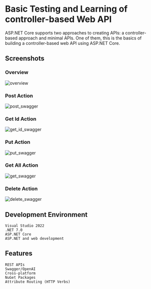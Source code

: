 # Basic Testing and Learning of controller-based Web API
ASP.NET Core supports two approaches to creating APIs: a controller-based approach and minimal APIs. One of them, this is the basics of building a controller-based web API using ASP.NET Core.

   ## Screenshots
  
  ### Overview
![overview](https://user-images.githubusercontent.com/69867926/222469331-44e6d10e-0212-4bd7-bbee-e192b5a29ae1.png)

  ### Post Action
![post_swagger](https://user-images.githubusercontent.com/69867926/222469513-8c3003dd-2e5f-403a-a9df-65e457ff9401.png)

  ### Get Id Action
![get_id_swagger](https://user-images.githubusercontent.com/69867926/222469688-f96ac2ca-3fa8-4f5b-b758-6a4558ecd076.png)

  ### Put Action
![put_swagger](https://user-images.githubusercontent.com/69867926/222469778-63eb46ac-c288-48f6-b088-84ff0c28d678.png)

  ### Get All Action
![get_swagger](https://user-images.githubusercontent.com/69867926/222469950-3e2e9d76-281a-4598-93ed-eeb14208b8c1.png)

  ### Delete Action
![delete_swagger](https://user-images.githubusercontent.com/69867926/222470072-959e8201-13d5-41a5-86db-91715db131b8.png)

  ## Development Environment
    Visual Studio 2022
    .NET 7.0
    ASP.NET Core
    ASP.NET and web development
  
  ## Features
    REST APIs
    Swagger/OpenAI
    Cross-platform
    NuGet Packages
    Attribute Routing (HTTP Verbs)
  
